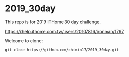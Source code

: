 # 2019_30day
This repo is for 2019 ITHome 30 day challenge. 


https://ithelp.ithome.com.tw/users/20107816/ironman/1797

Welcome to clone:
```
git clone https://github.com/chimin17/2019_30day.git
```
